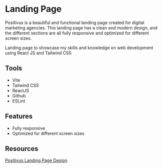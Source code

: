 # Landing Page

Positivus is a beautiful and functional landing page created for digital marketing agencies. This landing page has a clean and modern design, and the different sections
are all fully responsive and optimized for different screen sizes.

Landing page to showcase my skills and knowledge on web development using React JS and Tailwind CSS

## Tools

- Vite
- Tailwind CSS
- ReactJS
- Github
- ESLint

## Features
- Fully responsive
- Optimized for different screen sizes

## Resources
[Positivus Landing Page Design](<Positivus Landing Page Design (Community).fig>)